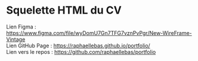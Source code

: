 # Squelette HTML du CV
Lien Figma : https://www.figma.com/file/wyDomU7Gn7TFG7vznPvPgr/New-WireFrame-Vintage</br>
Lien GitHub Page : https://raphaellebas.github.io/portfolio/</br>
Lien vers le repos : https://github.com/raphaellebas/portfolio</br>





